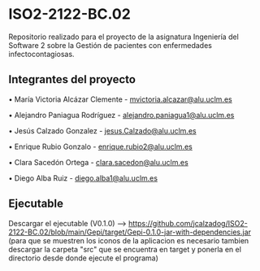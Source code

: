 # ISO2-2122-BC.02
Repositorio realizado para el proyecto de la asignatura  Ingeniería del Software 2  sobre  la Gestión de pacientes con enfermedades infectocontagiosas.

##  Integrantes  del proyecto

•	María Victoria Alcázar Clemente - mvictoria.alcazar@alu.uclm.es

•	Alejandro Paniagua Rodríguez  - alejandro.paniagua1@alu.uclm.es

•	Jesús Calzado Gonzalez - jesus.Calzado@alu.uclm.es

•	Enrique Rubio Gonzalo - enrique.rubio2@alu.uclm.es

•	Clara Sacedón Ortega - clara.sacedon@alu.uclm.es

•	Diego Alba Ruiz - diego.alba1@alu.uclm.es

##  Ejecutable

Descargar el ejecutable (V0.1.0) --> https://github.com/jcalzadog/ISO2-2122-BC.02/blob/main/Gepi/target/Gepi-0.1.0-jar-with-dependencies.jar
(para que se muestren los iconos de la aplicacion es necesario tambien descargar la carpeta "src" que se encuentra en target y ponerla en el directorio desde donde ejecute el programa)



